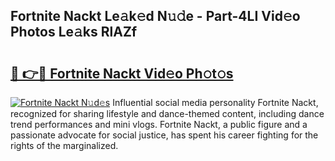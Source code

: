 ## Fortnite Nackt Le𝚊k𝚎d N𝚞𝚍e - Part-4LI Vid𝚎o Photos Le𝚊ks RlAZf

# <h2><a href="http://fb2mait.evod.top/?m=Fortnite+Nackt">🔗 👉🔴 Fortnite Nackt Vid𝚎o Ph𝚘t𝚘s</a></h2>

[![Fortnite Nackt N𝚞d𝚎s](https://i.imgur.com/8V9OHl7.gif)](http://fb2mait.evod.top/?m=Fortnite+Nackt)
Influential social media personality Fortnite Nackt, recognized for sharing lifestyle and dance-themed content, including dance trend performances and mini vlogs. Fortnite Nackt, a public figure and a passionate advocate for social justice, has spent his career fighting for the rights of the marginalized. 
